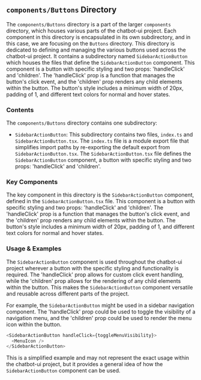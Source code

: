 
## `components/Buttons` Directory

The `components/Buttons` directory is a part of the larger `components` directory, which houses various parts of the chatbot-ui project. Each component in this directory is encapsulated in its own subdirectory, and in this case, we are focusing on the `Buttons` directory. This directory is dedicated to defining and managing the various buttons used across the chatbot-ui project. It contains a subdirectory named `SidebarActionButton` which houses the files that define the `SidebarActionButton` component. This component is a button with specific styling and two props: 'handleClick' and 'children'. The 'handleClick' prop is a function that manages the button's click event, and the 'children' prop renders any child elements within the button. The button's style includes a minimum width of 20px, padding of 1, and different text colors for normal and hover states.

### Contents

The `components/Buttons` directory contains one subdirectory:

- `SidebarActionButton`: This subdirectory contains two files, `index.ts` and `SidebarActionButton.tsx`. The `index.ts` file is a module export file that simplifies import paths by re-exporting the default export from `SidebarActionButton.tsx`. The `SidebarActionButton.tsx` file defines the `SidebarActionButton` component, a button with specific styling and two props: 'handleClick' and 'children'.

### Key Components

The key component in this directory is the `SidebarActionButton` component, defined in the `SidebarActionButton.tsx` file. This component is a button with specific styling and two props: 'handleClick' and 'children'. The 'handleClick' prop is a function that manages the button's click event, and the 'children' prop renders any child elements within the button. The button's style includes a minimum width of 20px, padding of 1, and different text colors for normal and hover states.

### Usage & Examples

The `SidebarActionButton` component is used throughout the chatbot-ui project wherever a button with the specific styling and functionality is required. The 'handleClick' prop allows for custom click event handling, while the 'children' prop allows for the rendering of any child elements within the button. This makes the `SidebarActionButton` component versatile and reusable across different parts of the project.

For example, the `SidebarActionButton` might be used in a sidebar navigation component. The 'handleClick' prop could be used to toggle the visibility of a navigation menu, and the 'children' prop could be used to render the menu icon within the button.

```typescript
<SidebarActionButton handleClick={toggleMenuVisibility}>
  <MenuIcon />
</SidebarActionButton>
```

This is a simplified example and may not represent the exact usage within the chatbot-ui project, but it provides a general idea of how the `SidebarActionButton` component can be used.
